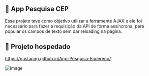 ## 🔎 App Pesquisa CEP

Esse projeto teve como objetivo utilizar a ferramente AJAX e ele foi necessário para fazer a requisição da API de forma assíncrona, para popular os campos de texto sem dar reloading na página.

## 📁 Projeto hospedado

https://gustapng.github.io/App-Pesquisa-Endereco/

![image](https://user-images.githubusercontent.com/102172136/193050561-257c64ef-5217-4512-9404-4c95d20522c7.png)
